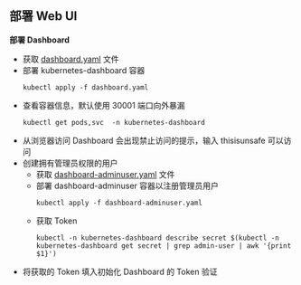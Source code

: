 ## 部署 Web UI

__部署 Dashboard__
- 获取 [dashboard.yaml](https://github.com/lcePolarBear/Kubernetes_Basic_Config_Note/blob/master/%E6%89%80%E9%9C%80%E8%A6%81%E7%9A%84%E6%96%87%E4%BB%B6/dashboard.yaml) 文件
- 部署 kubernetes-dashboard 容器
    ```
    kubectl apply -f dashboard.yaml
    ```
- 查看容器信息，默认使用 30001 端口向外暴漏
    ```
    kubectl get pods,svc  -n kubernetes-dashboard
    ```
- 从浏览器访问 Dashboard 会出现禁止访问的提示，输入 thisisunsafe 可以访问
- 创建拥有管理员权限的用户
    - 获取 [dashboard-adminuser.yaml](https://github.com/lcePolarBear/Kubernetes_Basic_Config_Note/blob/master/%E6%89%80%E9%9C%80%E8%A6%81%E7%9A%84%E6%96%87%E4%BB%B6/dashboard-adminuser.yaml) 文件
    - 部署 dashboard-adminuser 容器以注册管理员用户
        ```
        kubectl apply -f dashboard-adminuser.yaml
        ```
    - 获取 Token
        ```
        kubectl -n kubernetes-dashboard describe secret $(kubectl -n kubernetes-dashboard get secret | grep admin-user | awk '{print $1}')
        ```
- 将获取的 Token 填入初始化 Dashboard 的 Token 验证